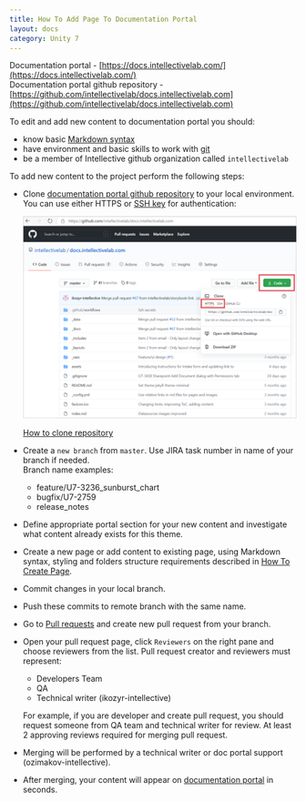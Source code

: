 ```yaml
---
title: How To Add Page To Documentation Portal
layout: docs
category: Unity 7
---
```

Documentation portal - [https://docs.intellectivelab.com/](https://docs.intellectivelab.com/)  
Documentation portal github repository - [https://github.com/intellectivelab/docs.intellectivelab.com](https://github.com/intellectivelab/docs.intellectivelab.com)

To edit and add new content to documentation portal you should:
- know basic [Markdown syntax](how-to-add-page-to-doc-portal/markdown-syntax.md)
- have environment and basic skills to work with [git](https://docs.github.com/en/free-pro-team@latest/github/getting-started-with-github/git-and-github-learning-resources)
- be a member of Intellective github organization called `intellectivelab` 

To add new content to the project perform the following steps:
- Clone [documentation portal github repository]((https://github.com/intellectivelab/docs.intellectivelab.com)) to your local environment.  
    You can use either HTTPS or [SSH key](https://docs.github.com/en/free-pro-team@latest/github/authenticating-to-github/connecting-to-github-with-ssh) for authentication: 
    
    ![Clone repository](how-to-add-page-to-doc-portal/images/clone-repo.png)
    
    [How to clone repository](https://docs.github.com/en/free-pro-team@latest/github/creating-cloning-and-archiving-repositories/cloning-a-repository)
- Create a `new branch` from `master`. Use JIRA task number in name of your branch if needed.  
    Branch name examples:
    - feature/U7-3236_sunburst_chart
    - bugfix/U7-2759
    - release_notes  
- Define appropriate portal section for your new content and investigate what content already exists for this theme. 
- Create a new page or add content to existing page, using Markdown syntax, styling and folders structure 
requirements described in [How To Create Page](how-to-add-page-to-doc-portal/how-to-create-page.md). 
- Commit changes in your local branch.
- Push these commits to remote branch with the same name.
- Go to [Pull requests](https://github.com/intellectivelab/docs.intellectivelab.com/pulls) and create new pull request from your branch.
- Open your pull request page, click `Reviewers` on the right pane and choose reviewers from the list. Pull request creator and reviewers must represent:
    - Developers Team
    - QA
    - Technical writer (ikozyr-intellective)
    
    For example, if you are developer and create pull request, 
    you should request someone from QA team and technical writer for review. 
    At least 2 approving reviews required for merging pull request.
- Merging will be performed by a technical writer or doc portal support (ozimakov-intellective). 
- After merging, your content will appear on [documentation portal](https://docs.intellectivelab.com/) in seconds.
